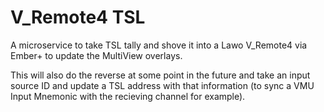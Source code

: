 # V_Remote4 TSL

A microservice to take TSL tally and shove it into a Lawo V_Remote4 via Ember+ to update the MultiView overlays.

This will also do the reverse at some point in the future and take an input source ID and update a TSL address with that information (to sync a VMU Input Mnemonic with the recieving channel for example).